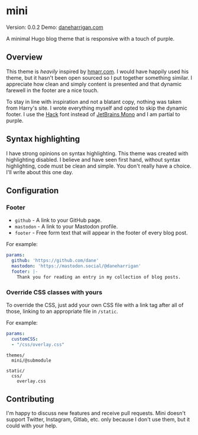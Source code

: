 # mini 

Version: 0.0.2
Demo: [daneharrigan.com](https://daneharrigan.com)

A minimal Hugo blog theme that is responsive with a touch of purple. 

## Overview

This theme is _heavily_ inspired by [hmarr.com](https://hmarr.com). I would have
happily used his theme, but it hasn't been open sourced so I put together
something similar. I appreciate how clean and simply content is presented and
that dynamic farewell in the footer are a nice touch.

To stay in line with inspiration and not a blatant copy, nothing was taken from
Harry's site. I wrote everything myself and opted to skip the dynamic footer. I
use the [Hack](https://sourcefoundry.org/hack/) font instead of
[JetBrains Mono](https://www.jetbrains.com/lp/mono/) and I am partial to purple.

## Syntax highlighting

I have strong opinions on syntax highlighting. This theme was created with
highlighting disabled. I believe and have seen first hand, without syntax
highlighting, code must be clean and simple. You don't really have a choice.
I'll write about this one day.

## Configuration

### Footer

- `github` - A link to your GitHub page.
- `mastodon` - A link to your Mastodon profile.
- `footer` - Free form text that will appear in the footer of every blog post.

For example:

```yaml
params:
  github: 'https://github.com/dane'
  mastodon: 'https://mastodon.social/@daneharrigan'
  footer: |-
    Thank you for reading an entry in my collection of blog posts.
```

### Override CSS classes with yours

To override the CSS, just add your own CSS file with a link tag after all of those, linking to an appropriate file in `/static`.

For example:

```yaml
params:
  customCSS:
  - "/css/overlay.css"
```

```
themes/
  mini/@submodule

static/
  css/
    overlay.css
```

## Contributing

I'm happy to discuss new features and receive pull requests. Mini doesn't
support Twitter, Instagram, Gitlab, etc. only because I don't use them, but it
could with your help.
